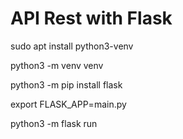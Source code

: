 # API Rest with Flask

sudo apt install python3-venv

python3 -m venv venv

python3 -m pip install flask

export FLASK_APP=main.py

python3 -m flask run
